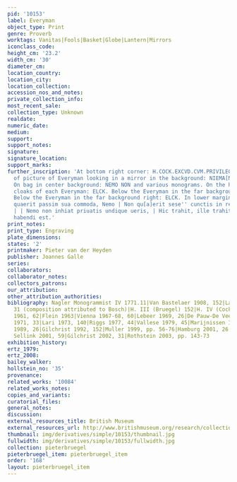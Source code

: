 ```yaml
---
pid: '10153'
label: Everyman
object_type: Print
genre: Proverb
worktags: Vanitas|Fools|Basket|Globe|Lantern|Mirrors
iconclass_code:
height_cm: '23.2'
width_cm: '30'
diameter_cm:
location_country:
location_city:
location_collection:
accession_nos_and_notes:
private_collection_info:
most_recent_sale:
collection_type: Unknown
realdate:
numeric_date:
medium:
support:
support_notes:
signature:
signature_location:
support_marks:
further_inscription: 'At bottom right corner: H.COCK.EXCVD.CVM.PRIVILEG. At bottom
  of picture of Everyman looking in a mirror in the background: NIEMA[NT].EN.KENT.HE[M].SELVE[N].
  On bag in center background: NEMO NON and various monograms. On the hems of the
  cloaks of each Everyman: ELCK. Below the Everyman in the far backgroudn left: elck.
  Below the Everyman in the far background right: ELCK. In lower margin: Nemo non
  quaerit passim sua commoda, Nemo | Non qu[a]erit sese'' cunctis in rebus agendis,
  | | Nemo non inhiat priuatis undique ueris, | Hic trahit, ille trahit, cunctis amor  unus
  habendi est.'
print_notes:
print_type: Engraving
plate_dimensions:
states: '2'
printmaker: Pieter van der Heyden
publisher: Joannes Galle
series:
collaborators:
collaborator_notes:
collectors_patrons:
our_attribution:
other_attribution_authorities:
bibliography: Nagler Monogrammist IV 1771.11|Van Bastelaer 1908, 152|Lafond 1914,
  31 (composition attributed to Bosch)|H. III (Bruegel) 152|H. IV (Cock) 255|Feinblatt
  1961, 62|Flein 1963|Vienna 1967-68, 60|Lebeer 1969, 26|De Pauw-De Veen 1970, 109|Domaszewska
  1971, 33|Lari 1973, 140|Riggs 1977, 44|Vallese 1979, 45|Marijnissen 1988, pp. 100-02|Tokyo
  1989, 26|Gilchrist 1992, 152|Muller 1999, pp. 56-76|Hamburg 2001, 26|Orenstein and
  Sellink 2001, 59|Gilchrist 2002, 31|Rothstein 2003, pp. 143-73
exhibition_history:
ertz_1979:
ertz_2008:
bailey_walker:
hollstein_no: '35'
provenance:
related_works: '10084'
related_works_notes:
copies_and_variants:
curatorial_files:
general_notes:
discussion:
external_resources_title: British Museum
external_resources_url: http://www.britishmuseum.org/research/collection_online/collection_object_details.aspx
thumbnail: img/derivatives/simple/10153/thumbnail.jpg
fullwidth: img/derivatives/simple/10153/fullwidth.jpg
collection: pieterbruegel
pieterbruegel_item: pieterbruegel_item
order: '168'
layout: pieterbruegel_item
---
```

